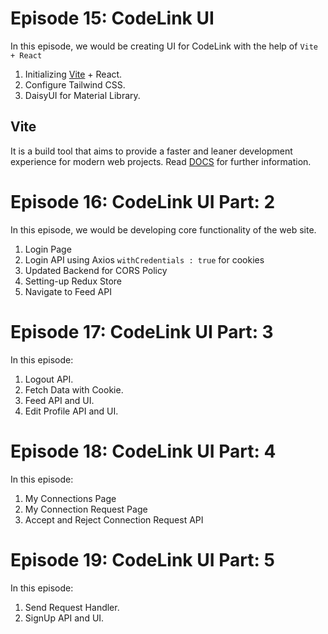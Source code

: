 # Episode 15: CodeLink UI

In this episode, we would be creating UI for CodeLink with the help of `Vite + React`

1. Initializing [Vite](#vite) + React.
2. Configure Tailwind CSS.
3. DaisyUI for Material Library.

## Vite

It is a build tool that aims to provide a faster and leaner development experience for modern web projects. Read [DOCS](https://vite.dev/guide/#getting-started) for further information.

# Episode 16: CodeLink UI Part: 2

In this episode, we would be developing core functionality of the web site.

1. Login Page
2. Login API using Axios `withCredentials : true` for cookies
3. Updated Backend for CORS Policy
4. Setting-up Redux Store
5. Navigate to Feed API

# Episode 17: CodeLink UI Part: 3

In this episode:

1. Logout API.
2. Fetch Data with Cookie.
3. Feed API and UI.
4. Edit Profile API and UI.

# Episode 18: CodeLink UI Part: 4

In this episode:

1. My Connections Page
2. My Connection Request Page
3. Accept and Reject Connection Request API

# Episode 19: CodeLink UI Part: 5

In this episode:

1. Send Request Handler.
2. SignUp API and UI.